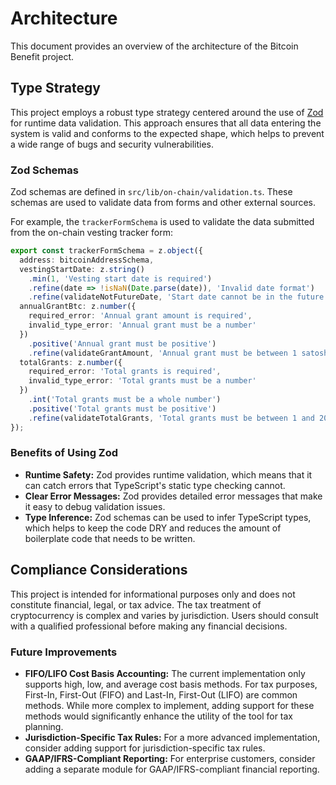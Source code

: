 # Architecture

This document provides an overview of the architecture of the Bitcoin Benefit project.

## Type Strategy

This project employs a robust type strategy centered around the use of [Zod](https://zod.dev/) for runtime data validation. This approach ensures that all data entering the system is valid and conforms to the expected shape, which helps to prevent a wide range of bugs and security vulnerabilities.

### Zod Schemas

Zod schemas are defined in `src/lib/on-chain/validation.ts`. These schemas are used to validate data from forms and other external sources.

For example, the `trackerFormSchema` is used to validate the data submitted from the on-chain vesting tracker form:

```typescript
export const trackerFormSchema = z.object({
  address: bitcoinAddressSchema,
  vestingStartDate: z.string()
    .min(1, 'Vesting start date is required')
    .refine(date => !isNaN(Date.parse(date)), 'Invalid date format')
    .refine(validateNotFutureDate, 'Start date cannot be in the future'),
  annualGrantBtc: z.number({
    required_error: 'Annual grant amount is required',
    invalid_type_error: 'Annual grant must be a number'
  })
    .positive('Annual grant must be positive')
    .refine(validateGrantAmount, 'Annual grant must be between 1 satoshi and 21 BTC'),
  totalGrants: z.number({
    required_error: 'Total grants is required',
    invalid_type_error: 'Total grants must be a number'
  })
    .int('Total grants must be a whole number')
    .positive('Total grants must be positive')
    .refine(validateTotalGrants, 'Total grants must be between 1 and 20')
});
```

### Benefits of Using Zod

*   **Runtime Safety:** Zod provides runtime validation, which means that it can catch errors that TypeScript's static type checking cannot.
*   **Clear Error Messages:** Zod provides detailed error messages that make it easy to debug validation issues.
*   **Type Inference:** Zod schemas can be used to infer TypeScript types, which helps to keep the code DRY and reduces the amount of boilerplate code that needs to be written.

## Compliance Considerations

This project is intended for informational purposes only and does not constitute financial, legal, or tax advice. The tax treatment of cryptocurrency is complex and varies by jurisdiction. Users should consult with a qualified professional before making any financial decisions.

### Future Improvements

*   **FIFO/LIFO Cost Basis Accounting:** The current implementation only supports high, low, and average cost basis methods. For tax purposes, First-In, First-Out (FIFO) and Last-In, First-Out (LIFO) are common methods. While more complex to implement, adding support for these methods would significantly enhance the utility of the tool for tax planning.
*   **Jurisdiction-Specific Tax Rules:** For a more advanced implementation, consider adding support for jurisdiction-specific tax rules.
*   **GAAP/IFRS-Compliant Reporting:** For enterprise customers, consider adding a separate module for GAAP/IFRS-compliant financial reporting.
